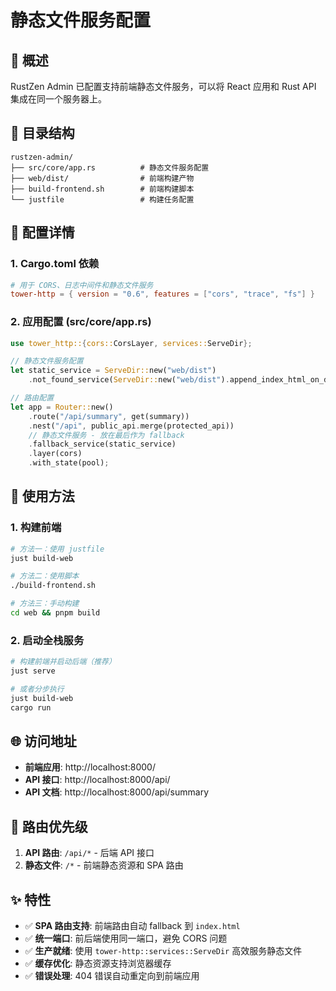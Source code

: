 # 静态文件服务配置

## 🎯 概述

RustZen Admin 已配置支持前端静态文件服务，可以将 React 应用和 Rust API 集成在同一个服务器上。

## 📁 目录结构

```
rustzen-admin/
├── src/core/app.rs          # 静态文件服务配置
├── web/dist/                # 前端构建产物
├── build-frontend.sh        # 前端构建脚本
└── justfile                 # 构建任务配置
```

## 🔧 配置详情

### 1. Cargo.toml 依赖

```toml
# 用于 CORS、日志中间件和静态文件服务
tower-http = { version = "0.6", features = ["cors", "trace", "fs"] }
```

### 2. 应用配置 (src/core/app.rs)

```rust
use tower_http::{cors::CorsLayer, services::ServeDir};

// 静态文件服务配置
let static_service = ServeDir::new("web/dist")
    .not_found_service(ServeDir::new("web/dist").append_index_html_on_directories(true));

// 路由配置
let app = Router::new()
    .route("/api/summary", get(summary))
    .nest("/api", public_api.merge(protected_api))
    // 静态文件服务 - 放在最后作为 fallback
    .fallback_service(static_service)
    .layer(cors)
    .with_state(pool);
```

## 🚀 使用方法

### 1. 构建前端

```bash
# 方法一：使用 justfile
just build-web

# 方法二：使用脚本
./build-frontend.sh

# 方法三：手动构建
cd web && pnpm build
```

### 2. 启动全栈服务

```bash
# 构建前端并启动后端（推荐）
just serve

# 或者分步执行
just build-web
cargo run
```

## 🌐 访问地址

- **前端应用**: http://localhost:8000/
- **API 接口**: http://localhost:8000/api/
- **API 文档**: http://localhost:8000/api/summary

## 📝 路由优先级

1. **API 路由**: `/api/*` - 后端 API 接口
2. **静态文件**: `/*` - 前端静态资源和 SPA 路由

## ✨ 特性

- ✅ **SPA 路由支持**: 前端路由自动 fallback 到 `index.html`
- ✅ **统一端口**: 前后端使用同一端口，避免 CORS 问题
- ✅ **生产就绪**: 使用 `tower-http::services::ServeDir` 高效服务静态文件
- ✅ **缓存优化**: 静态资源支持浏览器缓存
- ✅ **错误处理**: 404 错误自动重定向到前端应用
